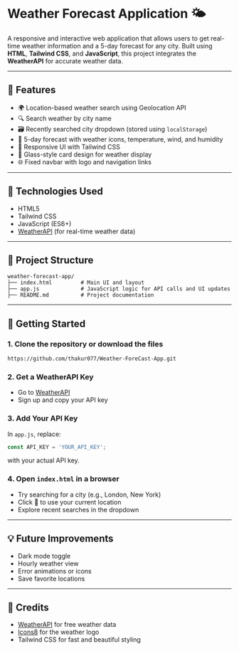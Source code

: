 # Weather Forecast Application 🌤️

A responsive and interactive web application that allows users to get real-time weather information and a 5-day forecast for any city. Built using **HTML**, **Tailwind CSS**, and **JavaScript**, this project integrates the **WeatherAPI** for accurate weather data.

---

## 🔧 Features

- 🌍 Location-based weather search using Geolocation API
- 🔍 Search weather by city name
- 🗃️ Recently searched city dropdown (stored using `localStorage`)
- 📅 5-day forecast with weather icons, temperature, wind, and humidity
- 🎨 Responsive UI with Tailwind CSS
- 🧊 Glass-style card design for weather display
- 🌐 Fixed navbar with logo and navigation links

---

## 🚀 Technologies Used

- HTML5
- Tailwind CSS
- JavaScript (ES6+)
- [WeatherAPI](https://www.weatherapi.com/) (for real-time weather data)

---

## 📁 Project Structure

```
weather-forecast-app/
├── index.html         # Main UI and layout
├── app.js             # JavaScript logic for API calls and UI updates
├── README.md          # Project documentation
```

---

## 🔑 Getting Started

### 1. Clone the repository or download the files
```bash
https://github.com/thakur077/Weather-ForeCast-App.git
```

### 2. Get a WeatherAPI Key
- Go to [WeatherAPI](https://www.weatherapi.com/)
- Sign up and copy your API key

### 3. Add Your API Key
In `app.js`, replace:
```js
const API_KEY = 'YOUR_API_KEY';
```
with your actual API key.

### 4. Open `index.html` in a browser
- Try searching for a city (e.g., London, New York)
- Click 📍 to use your current location
- Explore recent searches in the dropdown

---

## 💡 Future Improvements
- Dark mode toggle
- Hourly weather view
- Error animations or icons
- Save favorite locations

---

## 🙌 Credits

- [WeatherAPI](https://www.weatherapi.com/) for free weather data
- [Icons8](https://icons8.com/icons/set/weather) for the weather logo
- Tailwind CSS for fast and beautiful styling



